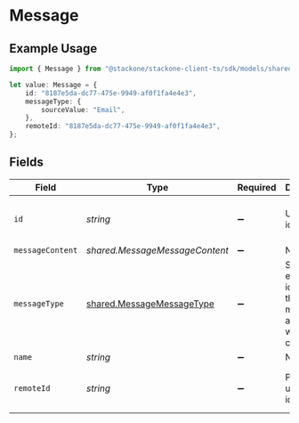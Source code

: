 # Message

## Example Usage

```typescript
import { Message } from "@stackone/stackone-client-ts/sdk/models/shared";

let value: Message = {
    id: "8187e5da-dc77-475e-9949-af0f1fa4e4e3",
    messageType: {
        sourceValue: "Email",
    },
    remoteId: "8187e5da-dc77-475e-9949-af0f1fa4e4e3",
};
```

## Fields

| Field                                                                         | Type                                                                          | Required                                                                      | Description                                                                   | Example                                                                       |
| ----------------------------------------------------------------------------- | ----------------------------------------------------------------------------- | ----------------------------------------------------------------------------- | ----------------------------------------------------------------------------- | ----------------------------------------------------------------------------- |
| `id`                                                                          | *string*                                                                      | :heavy_minus_sign:                                                            | Unique identifier                                                             | 8187e5da-dc77-475e-9949-af0f1fa4e4e3                                          |
| `messageContent`                                                              | *shared.MessageMessageContent*                                                | :heavy_minus_sign:                                                            | N/A                                                                           |                                                                               |
| `messageType`                                                                 | [shared.MessageMessageType](../../../sdk/models/shared/messagemessagetype.md) | :heavy_minus_sign:                                                            | Stackone enum identifying the type of message associated with the content.    |                                                                               |
| `name`                                                                        | *string*                                                                      | :heavy_minus_sign:                                                            | N/A                                                                           |                                                                               |
| `remoteId`                                                                    | *string*                                                                      | :heavy_minus_sign:                                                            | Provider's unique identifier                                                  | 8187e5da-dc77-475e-9949-af0f1fa4e4e3                                          |